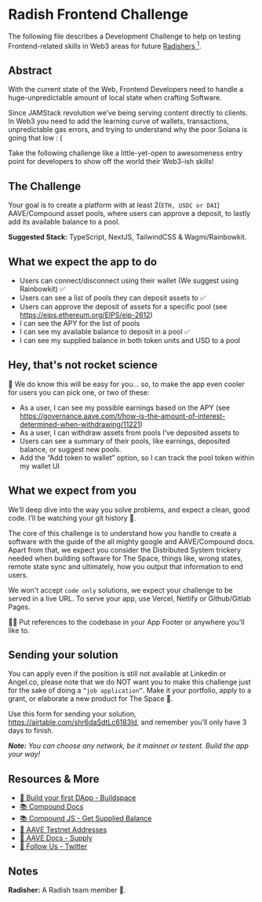 # Radish Frontend Challenge

The following file describes a Development Challenge to help on testing Frontend-related skills in Web3 areas for future [Radishers <sup>1</sup>](https://github.com/rabani-to/challenge-frontend#notes).

## Abstract

With the current state of the Web, Frontend Developers need to handle a huge-unpredictable amount of local state when crafting Software.

Since JAMStack revolution we’ve being serving content directly to clients. In Web3 you need to add the learning curve of wallets, transactions, unpredictable gas errors, and trying to understand why the poor Solana is going that low : (

Take the following challenge like a little-yet-open to awesomeness entry point for developers to show off the world their Web3-ish skills!

## The Challenge

Your goal is to create a platform with at least 2(`ETH, USDC or DAI`) AAVE/Compound asset pools, where users can approve a deposit, to lastly add its available balance to a pool.

**Suggested Stack:** TypeScript, NextJS, TailwindCSS & Wagmi/Rainbowkit.

## What we expect the app to do

- Users can connect/disconnect using their wallet (We suggest using Rainbowkit) ✅
- Users can see a list of pools they can deposit assets to ✅
- Users can approve the deposit of assets for a specific pool (see https://eips.ethereum.org/EIPS/eip-2612) 
- I can see the APY for the list of pools 
- I can see my available balance to deposit in a pool ✅
- I can see my supplied balance in both token units and USD to a pool 

## Hey, that's not rocket science

🧐 We do know this will be easy for you… so, to make the app even cooler for users you can pick one, or two of these:

- As a user, I can see my possible earnings based on the APY (see https://governance.aave.com/t/how-is-the-amount-of-interest-determined-when-withdrawing/11221)
- As a user, I can withdraw assets from pools I’ve deposited assets to
- Users can see a summary of their pools, like earnings, deposited balance, or suggest new pools.
- Add the “Add token to wallet” option, so I can track the pool token within my wallet UI

## What we expect from you

We’ll deep dive into the way you solve problems, and expect a clean, good code. I’ll be watching your git history 👀.

The core of this challenge is to understand how you handle to create a software with the guide of the all mighty google and AAVE/Compound docs. Apart from that, we expect you consider the Distributed System trickery needed when building software for The Space, things like, wrong states, remote state sync and ultimately, how you output that information to end users.

We won't accept `code only` solutions, we expect your challenge to be served in a live URL. To serve your app, use Vercel, Netlify or Github/Gitlab Pages.

👩‍🚀 Put references to the codebase in your App Footer or anywhere you'll like to.


## Sending your solution

You can apply even if the position is still not available at Linkedin or Angel.co, please note that we do NOT want you to make this challenge just for the sake of doing a `“job application”`. Make it your portfolio, apply to a grant, or elaborate a new product for The Space 🥰.

Use this form for sending your solution, https://airtable.com/shr6daSdtLc6183ld, and remember you’ll only have 3 days to finish.

***Note:** You can choose any network, be it mainnet or testent. Build the app your way!*

## Resources & More

- [🌟 Build your first DApp - Buildspace](https://buildspace.so/builds/solidity)
- [📚 Compound Docs](https://docs.compound.finance)
- [📚 Compound JS - Get Supplied Balance](https://docs.compound.finance/helper-functions/#supplied-base-balance)
- [👻 AAVE Testnet Addresses](https://docs.aave.com/developers/deployed-contracts/v3-testnet-addresses)
- [👻 AAVE Docs - Supply](https://docs.aave.com/developers/core-contracts/pool#supply)
- [🤗 Follow Us - Twitter](https://twitter.com/radish_la)


## Notes

**Radisher:** A Radish team member 🤘.
